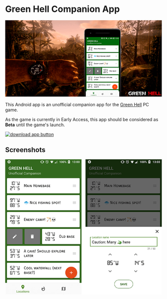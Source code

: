 # Green Hell Companion App

![app banner](banner.png)

This Android app is an unofficial companion app for the [Green Hell](http://www.greenhell-game.com/) PC game.

As the game is currently in Early Access, this app should be considered as **Beta** until the game's launch.

[![download app button](https://play.google.com/intl/en_us/badges/images/badge_new.png)](https://play.google.com/store/apps/details?id=cafe.adriel.greenhell)

## Screenshots

![app screenshots](screenshots.png)